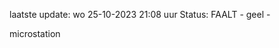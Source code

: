 laatste update: 
wo 25-10-2023 21:08   uur 
Status: FAALT - geel - 
<div class="service Y">microstation</div>